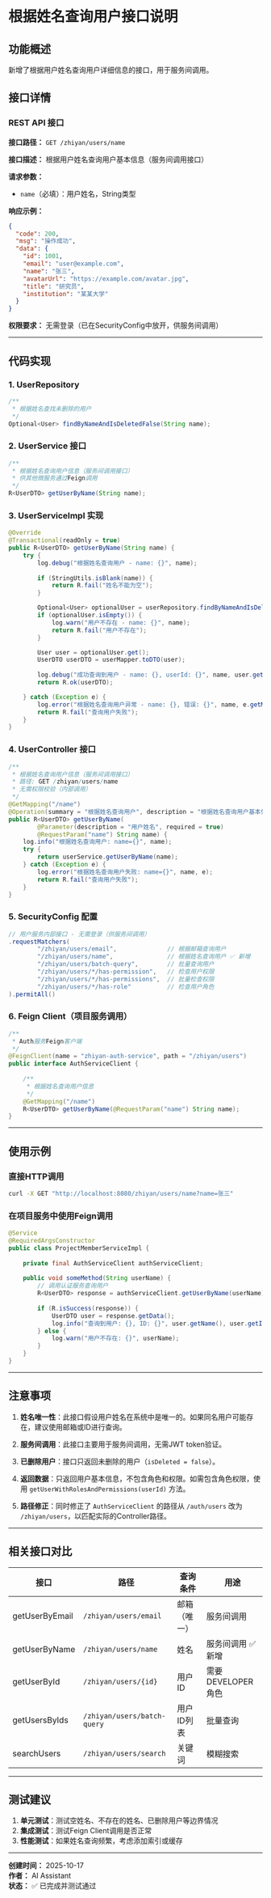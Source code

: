 # 根据姓名查询用户接口说明

## 功能概述

新增了根据用户姓名查询用户详细信息的接口，用于服务间调用。

## 接口详情

### REST API 接口

**接口路径：** `GET /zhiyan/users/name`

**接口描述：** 根据用户姓名查询用户基本信息（服务间调用接口）

**请求参数：**
- `name`（必填）：用户姓名，String类型

**响应示例：**
```json
{
  "code": 200,
  "msg": "操作成功",
  "data": {
    "id": 1001,
    "email": "user@example.com",
    "name": "张三",
    "avatarUrl": "https://example.com/avatar.jpg",
    "title": "研究员",
    "institution": "某某大学"
  }
}
```

**权限要求：** 无需登录（已在SecurityConfig中放开，供服务间调用）

---

## 代码实现

### 1. UserRepository
```java
/**
 * 根据姓名查找未删除的用户
 */
Optional<User> findByNameAndIsDeletedFalse(String name);
```

### 2. UserService 接口
```java
/**
 * 根据姓名查询用户信息（服务间调用接口）
 * 供其他微服务通过Feign调用
 */
R<UserDTO> getUserByName(String name);
```

### 3. UserServiceImpl 实现
```java
@Override
@Transactional(readOnly = true)
public R<UserDTO> getUserByName(String name) {
    try {
        log.debug("根据姓名查询用户 - name: {}", name);
        
        if (StringUtils.isBlank(name)) {
            return R.fail("姓名不能为空");
        }

        Optional<User> optionalUser = userRepository.findByNameAndIsDeletedFalse(name);
        if (optionalUser.isEmpty()) {
            log.warn("用户不存在 - name: {}", name);
            return R.fail("用户不存在");
        }

        User user = optionalUser.get();
        UserDTO userDTO = userMapper.toDTO(user);
        
        log.debug("成功查询到用户 - name: {}, userId: {}", name, user.getId());
        return R.ok(userDTO);

    } catch (Exception e) {
        log.error("根据姓名查询用户异常 - name: {}, 错误: {}", name, e.getMessage(), e);
        return R.fail("查询用户失败");
    }
}
```

### 4. UserController 接口
```java
/**
 * 根据姓名查询用户信息（服务间调用接口）
 * 路径: GET /zhiyan/users/name
 * 无需权限校验（内部调用）
 */
@GetMapping("/name")
@Operation(summary = "根据姓名查询用户", description = "根据姓名查询用户基本信息（服务间调用）")
public R<UserDTO> getUserByName(
        @Parameter(description = "用户姓名", required = true)
        @RequestParam("name") String name) {
    log.info("根据姓名查询用户: name={}", name);
    try {
        return userService.getUserByName(name);
    } catch (Exception e) {
        log.error("根据姓名查询用户失败: name={}", name, e);
        return R.fail("查询用户失败");
    }
}
```

### 5. SecurityConfig 配置
```java
// 用户服务内部接口 - 无需登录（供服务间调用）
.requestMatchers(
        "/zhiyan/users/email",              // 根据邮箱查询用户
        "/zhiyan/users/name",               // 根据姓名查询用户 ✅ 新增
        "/zhiyan/users/batch-query",        // 批量查询用户
        "/zhiyan/users/*/has-permission",   // 检查用户权限
        "/zhiyan/users/*/has-permissions",  // 批量检查权限
        "/zhiyan/users/*/has-role"          // 检查用户角色
).permitAll()
```

### 6. Feign Client（项目服务调用）
```java
/**
 * Auth服务Feign客户端
 */
@FeignClient(name = "zhiyan-auth-service", path = "/zhiyan/users")
public interface AuthServiceClient {
    
    /**
     * 根据姓名查询用户信息
     */
    @GetMapping("/name")
    R<UserDTO> getUserByName(@RequestParam("name") String name);
}
```

---

## 使用示例

### 直接HTTP调用
```bash
curl -X GET "http://localhost:8080/zhiyan/users/name?name=张三"
```

### 在项目服务中使用Feign调用
```java
@Service
@RequiredArgsConstructor
public class ProjectMemberServiceImpl {
    
    private final AuthServiceClient authServiceClient;
    
    public void someMethod(String userName) {
        // 调用认证服务查询用户
        R<UserDTO> response = authServiceClient.getUserByName(userName);
        
        if (R.isSuccess(response)) {
            UserDTO user = response.getData();
            log.info("查询到用户: {}, ID: {}", user.getName(), user.getId());
        } else {
            log.warn("用户不存在: {}", userName);
        }
    }
}
```

---

## 注意事项

1. **姓名唯一性**：此接口假设用户姓名在系统中是唯一的。如果同名用户可能存在，建议使用邮箱或ID进行查询。

2. **服务间调用**：此接口主要用于服务间调用，无需JWT token验证。

3. **已删除用户**：接口只返回未删除的用户（`isDeleted = false`）。

4. **返回数据**：只返回用户基本信息，不包含角色和权限。如需包含角色权限，使用 `getUserWithRolesAndPermissions(userId)` 方法。

5. **路径修正**：同时修正了 `AuthServiceClient` 的路径从 `/auth/users` 改为 `/zhiyan/users`，以匹配实际的Controller路径。

---

## 相关接口对比

| 接口 | 路径 | 查询条件 | 用途 |
|-----|------|---------|------|
| getUserByEmail | `/zhiyan/users/email` | 邮箱（唯一） | 服务间调用 |
| getUserByName | `/zhiyan/users/name` | 姓名 | 服务间调用 ✅ 新增 |
| getUserById | `/zhiyan/users/{id}` | 用户ID | 需要DEVELOPER角色 |
| getUsersByIds | `/zhiyan/users/batch-query` | 用户ID列表 | 批量查询 |
| searchUsers | `/zhiyan/users/search` | 关键词 | 模糊搜索 |

---

## 测试建议

1. **单元测试**：测试空姓名、不存在的姓名、已删除用户等边界情况
2. **集成测试**：测试Feign Client调用是否正常
3. **性能测试**：如果姓名查询频繁，考虑添加索引或缓存

---

**创建时间：** 2025-10-17  
**作者：** AI Assistant  
**状态：** ✅ 已完成并测试通过



